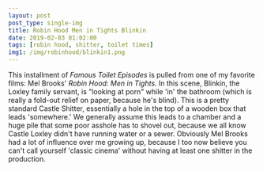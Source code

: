```yaml
---
layout: post
post_type: single-img
title: Robin Hood Men in Tights Blinkin
date: 2019-02-03 01:02:00
tags: [robin hood, shitter, toilet times]
img1: /img/robinhood/blinkin1.png
---
```

This installment of *Famous Toilet Episodes* is pulled from one of my favorite films: Mel Brooks' *Robin Hood: Men in Tights.* In this scene, Blinkin, the Loxley family servant, is "looking at porn" while 'in' the bathroom (which is really a fold-out relief on paper, because he's blind). This is a pretty standard Castle Shitter, essentially a hole in the top of a wooden box that leads 'somewhere.' We generally assume this leads to a chamber and a huge pile that some poor asshole has to shovel out, because we all know Castle Loxley didn't have running water or a sewer. Obviously Mel Brooks had a lot of influence over me growing up, because I too now believe you can't call yourself 'classic cinema' without having at least one shitter in the production.
